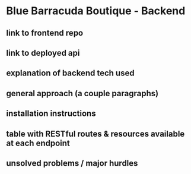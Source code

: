 # Blue Barracuda Boutique - Backend

## link to frontend repo

## link to deployed api

## explanation of backend tech used

## general approach (a couple paragraphs)

## installation instructions

## table with RESTful routes & resources available at each endpoint

## unsolved problems / major hurdles